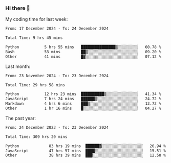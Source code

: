 ### Hi there 👋

My coding time for last week:

<!--START_SECTION:week-->

```txt
From: 17 December 2024 - To: 24 December 2024

Total Time: 9 hrs 45 mins

Python           5 hrs 55 mins   ███████████████▒░░░░░░░░░   60.78 %
Bash             53 mins         ██▒░░░░░░░░░░░░░░░░░░░░░░   09.20 %
Other            41 mins         █▓░░░░░░░░░░░░░░░░░░░░░░░   07.12 %
```

<!--END_SECTION:week-->

Last month:

<!--START_SECTION:month-->

```txt
From: 23 November 2024 - To: 23 December 2024

Total Time: 29 hrs 58 mins

Python           12 hrs 23 mins  ██████████▒░░░░░░░░░░░░░░   41.34 %
JavaScript       7 hrs 24 mins   ██████▒░░░░░░░░░░░░░░░░░░   24.72 %
Markdown         4 hrs 6 mins    ███▒░░░░░░░░░░░░░░░░░░░░░   13.72 %
Other            1 hr 16 mins    █░░░░░░░░░░░░░░░░░░░░░░░░   04.27 %
```

<!--END_SECTION:month-->

The past year:

<!--START_SECTION:year-->

```txt
From: 24 December 2023 - To: 23 December 2024

Total Time: 309 hrs 20 mins

Python             83 hrs 19 mins  ██████▓░░░░░░░░░░░░░░░░░░   26.94 %
JavaScript         47 hrs 57 mins  ████░░░░░░░░░░░░░░░░░░░░░   15.51 %
Other              38 hrs 39 mins  ███░░░░░░░░░░░░░░░░░░░░░░   12.50 %
```

<!--END_SECTION:year-->
